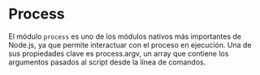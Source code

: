 # Process  

El módulo `process` es uno de los módulos nativos más importantes de Node.js, ya que permite interactuar con el proceso en ejecución. Una de sus propiedades clave es process.argv, un array que contiene los argumentos pasados al script desde la línea de comandos.
